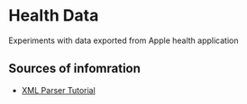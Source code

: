 # Health Data

Experiments with data exported from Apple health application

## Sources of infomration

- [XML Parser Tutorial](https://www.edureka.co/blog/python-xml-parser-tutorial/#xml.dom)
